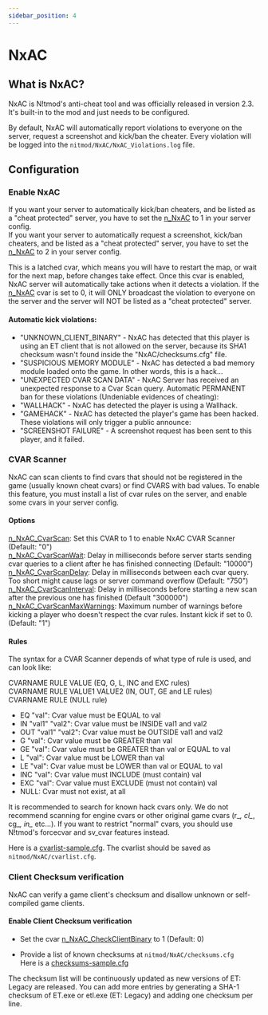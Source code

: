 ```yaml
---
sidebar_position: 4
---
```


# NxAC

## What is NxAC?
NxAC is N!tmod's anti-cheat tool and was officially released in version 2.3. It's built-in to the mod and just needs to be configured.

By default, NxAC will automatically report violations to everyone on the server, request a screenshot and kick/ban the cheater.
Every violation will be logged into the `nitmod/NxAC/NxAC_Violations.log` file.

## Configuration

### Enable NxAC
If you want your server to automatically kick/ban cheaters, and be listed as a "cheat protected" server, you have to set the [n_NxAC](cvar-reference#n_nxac) to 1 in your server config.  
If you want your server to automatically request a screenshot, kick/ban cheaters, and be listed as a "cheat protected" server, you have to set the [n_NxAC](cvar-reference#n_nxac) to 2 in your server config.

This is a latched cvar, which means you will have to restart the map, or wait for the next map, before changes take effect.
Once this cvar is enabled, NxAC server will automatically take actions when it detects a violation.
If the [n_NxAC](cvar-reference#n_nxac) cvar is set to 0, it will ONLY broadcast the violation to everyone on the server and the server will NOT be listed as a "cheat protected" server.

#### Automatic kick violations:
* "UNKNOWN_CLIENT_BINARY" - NxAC has detected that this player is using an ET client that is not allowed on the server, because its SHA1 checksum wasn't found inside the "NxAC/checksums.cfg" file.
* "SUSPICIOUS MEMORY MODULE" - NxAC has detected a bad memory module loaded onto the game. In other words, this is a hack...
* "UNEXPECTED CVAR SCAN DATA" - NxAC Server has received an unexpected response to a Cvar Scan query.
Automatic PERMANENT ban for these violations (Undeniable evidences of cheating):
* "WALLHACK" - NxAC has detected the player is using a Wallhack.
* "GAMEHACK" - NxAC has detected the player's game has been hacked.
These violations will only trigger a public announce:
* "SCREENSHOT FAILURE" - A screenshot request has been sent to this player, and it failed.

### CVAR Scanner
NxAC can scan clients to find cvars that should not be registered in the game (usually known cheat cvars) or find CVARS with bad values.
To enable this feature, you must install a list of cvar rules on the server, and enable some cvars in your server config.

#### Options
[n_NxAC_CvarScan](cvar-reference#n_NxAC_CvarScan): Set this CVAR to 1 to enable NxAC CVAR Scanner (Default: "0")  
[n_NxAC_CvarScanWait](cvar-reference#n_NxAC_CvarScanWait): Delay in milliseconds before server starts sending cvar queries to a client after he has finished connecting (Default: "10000")  
[n_NxAC_CvarScanDelay](cvar-reference#n_NxAC_CvarScanDelay): Delay in milliseconds between each cvar query. Too short might cause lags or server command overflow (Default: "750")  
[n_NxAC_CvarScanInterval](cvar-reference#n_NxAC_CvarScanInterval): Delay in milliseconds before starting a new scan after the previous one has finished (Default "300000")  
[n_NxAC_CvarScanMaxWarnings](cvar-reference#n_NxAC_CvarScanMaxWarnings): Maximum number of warnings before kicking a player who doesn't respect the cvar rules. Instant kick if set to 0. (Default: "1")  

#### Rules

The syntax for a CVAR Scanner depends of what type of rule is used, and can look like:

CVARNAME RULE VALUE (EQ, G, L, INC and EXC rules)  
CVARNAME RULE VALUE1 VALUE2 (IN, OUT, GE and LE rules)  
CVARNAME RULE (NULL rule)  

* EQ "val": Cvar value must be EQUAL to val
* IN "val1" "val2": Cvar value must be INSIDE val1 and val2
* OUT "val1" "val2": Cvar value must be OUTSIDE val1 and val2
* G "val": Cvar value must be GREATER than val
* GE "val": Cvar value must be GREATER than val or EQUAL to val
* L "val": Cvar value must be LOWER than val
* LE "val": Cvar value must be LOWER than val or EQUAL to val
* INC "val": Cvar value must INCLUDE (must contain) val
* EXC "val": Cvar value must EXCLUDE (must not contain) val
* NULL: Cvar must not exist, at all


It is recommended to search for known hack cvars only. We do not recommend scanning for engine cvars or other original game cvars (r_*, cl_*, cg_*, in_* etc...).
If you want to restrict "normal" cvars, you should use N!tmod's forcecvar and sv_cvar features instead.

Here is a [cvarlist-sample.cfg](http://etmods.net/NxAC/cvarlist.cfg). The cvarlist should be saved as `nitmod/NxAC/cvarlist.cfg`.

### Client Checksum verification
NxAC can verify a game client's checksum and disallow unknown or self-compiled game clients.

#### Enable Client Checksum verification
* Set the cvar [n_NxAC_CheckClientBinary](cvar-reference#n_nxac_checkclientbinary) to 1 (Default: 0)

* Provide a list of known checksums at `nitmod/NxAC/checksums.cfg`  
Here is a [checksums-sample.cfg](http://etmods.net/NxAC/checksums.cfg)

The checksum list will be continuously updated as new versions of ET: Legacy are released. You can add more entries by generating a SHA-1 checksum of ET.exe or etl.exe (ET: Legacy) and adding one checksum per line.
